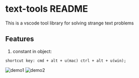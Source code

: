 # text-tools README

This is a vscode tool library for solving strange text problems

## Features

1. constant in object:
```
shortcut key: cmd + alt + u(mac) ctrl + alt + u(win);
```

![demo1](https://assertss.oss-cn-hongkong.aliyuncs.com/assets/images/%E5%9B%BE%E7%89%87.gif)
![demo2](https://assets.haoduo.vip/hky/text-tools.gif)




